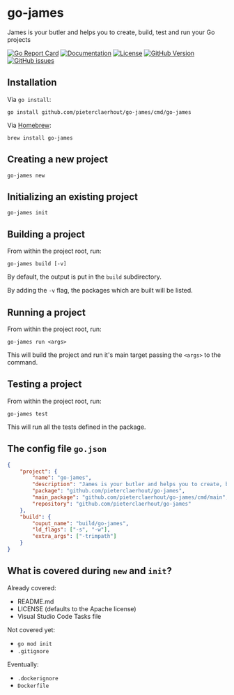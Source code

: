 # go-james

James is your butler and helps you to create, build, test and run your Go projects

[![Go Report Card](https://goreportcard.com/badge/github.com/pieterclaerhout/go-james)](https://goreportcard.com/report/github.com/pieterclaerhout/go-james) [![Documentation](https://godoc.org/github.com/pieterclaerhout/go-james?status.svg)](http://godoc.org/github.com/pieterclaerhout/go-james) [![License](https://img.shields.io/badge/license-Apache%20v2-orange.svg)](https://github.com/pieterclaerhout/go-james/raw/master/LICENSE) [![GitHub Version](https://badge.fury.io/gh/pieterclaerhout%2Fgo-james.svg)](https://badge.fury.io/gh/pieterclaerhout%2Fgo-james) [![GitHub issues](https://img.shields.io/github/issues/pieterclaerhout/go-james.svg)](https://github.com/pieterclaerhout/go-james/issues)

## Installation

Via `go install`:

```
go install github.com/pieterclaerhout/go-james/cmd/go-james
```

Via [Homebrew](http://brew.sh):

```
brew install go-james
```

## Creating a new project

```
go-james new
```

## Initializing an existing project

```
go-james init
```

## Building a project

From within the project root, run:

```
go-james build [-v]
```

By default, the output is put in the `build` subdirectory.

By adding the `-v` flag, the packages which are built will be listed.

## Running a project

From within the project root, run:

```
go-james run <args>
```

This will build the project and run it's main target passing the `<args>` to the command.

## Testing a project

From within the project root, run:

```
go-james test
```

This will run all the tests defined in the package.

## The config file `go.json`

```json
{
    "project": {
        "name": "go-james",
        "description": "James is your butler and helps you to create, build, test and run your Go projects",
        "package": "github.com/pieterclaerhout/go-james",
        "main_package": "github.com/pieterclaerhout/go-james/cmd/main",
        "repository": "github.com/pieterclaerhout/go-james"
    },
    "build": {
        "ouput_name": "build/go-james",
        "ld_flags": ["-s", "-w"],
        "extra_args": ["-trimpath"]
    }
}
```

## What is covered during `new` and `init`?

Already covered:

* README.md
* LICENSE (defaults to the Apache license)
* Visual Studio Code Tasks file

Not covered yet:

* `go mod init`
* `.gitignore`

Eventually:

* `.dockerignore`
* `Dockerfile`
